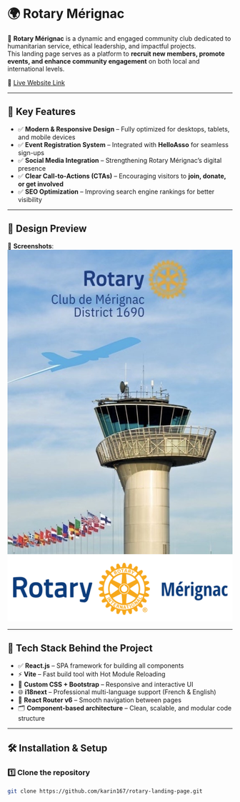 # 🌍 Rotary Mérignac

🚀 **Rotary Mérignac** is a dynamic and engaged community club dedicated to humanitarian service, ethical leadership, and impactful projects.  
This landing page serves as a platform to **recruit new members, promote events, and enhance community engagement** on both local and international levels.

🔗 [Live Website Link](https://rotary-landing-page.netlify.app/)

---

## 📌 **Key Features**
- ✅ **Modern & Responsive Design** – Fully optimized for desktops, tablets, and mobile devices  
- ✅ **Event Registration System** – Integrated with **HelloAsso** for seamless sign-ups  
- ✅ **Social Media Integration** – Strengthening Rotary Mérignac’s digital presence  
- ✅ **Clear Call-to-Actions (CTAs)** – Encouraging visitors to **join, donate, or get involved**  
- ✅ **SEO Optimization** – Improving search engine rankings for better visibility  

---

## 🎨 **Design Preview**
📸 **Screenshots**:  
![Homepage](./public/images/rotary-banner.png)  
![Landing Page](./public/images/rotary-logo.png)  

---

## 🧰 **Tech Stack Behind the Project**
- ✅ **React.js** – SPA framework for building all components  
- ⚡ **Vite** – Fast build tool with Hot Module Reloading  
- 🎨 **Custom CSS + Bootstrap** – Responsive and interactive UI  
- 🌐 **i18next** – Professional multi-language support (French & English)  
- 🔄 **React Router v6** – Smooth navigation between pages  
- 🗂️ **Component-based architecture** – Clean, scalable, and modular code structure  

---

## 🛠 **Installation & Setup**

### 1️⃣ Clone the repository
```bash
git clone https://github.com/karin167/rotary-landing-page.git
